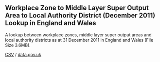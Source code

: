 ## Workplace Zone to Middle Layer Super Output Area to Local Authority District (December 2011) Lookup in England and Wales

A lookup between workplace zones, middle layer super output areas and local authority districts as at 31 December 2011 in England and Wales (File Size 3.6MB).

[CSV](../csv/206.csv) / [data.gov.uk](https://data.gov.uk/dataset/61fc9c81-03c7-4c3d-a952-6c450eb6f50c/workplace-zone-to-middle-layer-super-output-area-to-local-authority-district-december-2011-lookup-in-england-and-wales)

